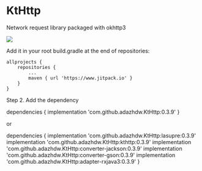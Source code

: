# KtHttp
Network request library packaged with okhttp3

[![](https://www.jitpack.io/v/adazhdw/KtHttp.svg)](https://www.jitpack.io/#adazhdw/KtHttp)

Add it in your root build.gradle at the end of repositories:

	allprojects {
		repositories {
			...
			maven { url 'https://www.jitpack.io' }
		}
	}
  
Step 2. Add the dependency

dependencies {
	        implementation 'com.github.adazhdw.KtHttp:0.3.9'
}

or

dependencies {
	        implementation 'com.github.adazhdw.KtHttp:lasupre:0.3.9'
          implementation 'com.github.adazhdw.KtHttp:kthttp:0.3.9'
          implementation 'com.github.adazhdw.KtHttp:converter-jackson:0.3.9'
          implementation 'com.github.adazhdw.KtHttp:converter-gson:0.3.9'
          implementation 'com.github.adazhdw.KtHttp:adapter-rxjava3:0.3.9'
}
